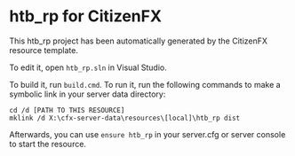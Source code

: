 # htb_rp for CitizenFX

This htb_rp project has been automatically generated by the CitizenFX resource template.

To edit it, open `htb_rp.sln` in Visual Studio.

To build it, run `build.cmd`. To run it, run the following commands to make a symbolic link in your server data directory:

```dos
cd /d [PATH TO THIS RESOURCE]
mklink /d X:\cfx-server-data\resources\[local]\htb_rp dist
```

Afterwards, you can use `ensure htb_rp` in your server.cfg or server console to start the resource.